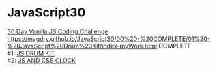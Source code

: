 # JavaScript30

<a href="https://javascript30.com">30 Day Vanilla JS Coding Challenge</a>
https://magdry.github.io/JavaScript30/00%20-%20COMPLETE/01%20-%20JavaScript%20Drum%20Kit/index-myWork.html
COMPLETE </br>
#1: <a href="https://magdry.github.io/JavaScript30/00%20-%20COMPLETE/01%20-%20JavaScript%20Drum%20Kit/index-myWork.html">JS DRUM KIT</a></br>
#2: <a href="https://javascript30.com">JS AND CSS CLOCK</a></br>

